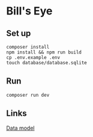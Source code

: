 # Bill's Eye

## Set up

```
composer install
npm install && npm run build
cp .env.example .env
touch database/database.sqlite
```

## Run

```
composer run dev
```

## Links

[Data model](https://excalidraw.com/#json=wn0qeST1bgySaW-QlSFWE,eaTjHU1zXbdKaQt6k4cKVg)
